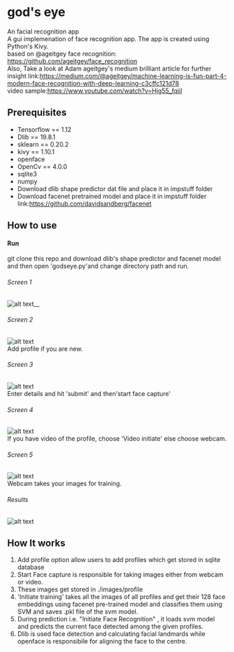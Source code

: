 # god's eye
An facial recognition app<br />
A gui implemenation of face recognition app.
The app is created using Python's Kivy.<br />
based on @ageitgey face recognition:
https://github.com/ageitgey/face_recognition<br />
Also, Take a look at Adam ageitgey's medium brilliant article for further insight link:https://medium.com/@ageitgey/machine-learning-is-fun-part-4-modern-face-recognition-with-deep-learning-c3cffc121d78<br />
video sample:https://www.youtube.com/watch?v=Hjg55_fqiiI

## Prerequisites
- Tensorflow == 1.12
- Dlib == 19.8.1
- sklearn == 0.20.2
- kivy == 1.10.1
- openface
- OpenCv == 4.0.0
- sqlite3
- numpy
- Download dlib shape predictor dat file and place it in impstuff folder
- Download facenet pretrained model and place it in impstuff folder
link:https://github.com/davidsandberg/facenet
## How to use
#### Run
git clone this repo and download dlib's shape predictor and facenet model and then open 'godseye.py'and change directory path and run.
###### Screen 1 
![alt text](https://github.com/pranavjadhav001/godseye/blob/master/readmeimages/image1.png)__

###### Screen 2 
![alt text](https://github.com/pranavjadhav001/godseye/blob/master/readmeimages/image2.png)<br />
Add profile if you are new.

###### Screen 3
![alt text](https://github.com/pranavjadhav001/godseye/blob/master/readmeimages/image3.png)<br />
Enter details and hit 'submit' and then'start face capture'

###### Screen 4
![alt text](https://github.com/pranavjadhav001/godseye/blob/master/readmeimages/image4.png)<br />
If you have video of the profile, choose 'Video initiate' else choose webcam.

###### Screen 5 
![alt text](https://github.com/pranavjadhav001/godseye/blob/master/readmeimages/image5.png)<br />
Webcam takes your images for training.

###### Results
![alt text](https://github.com/pranavjadhav001/godseye/blob/master/readmeimages/results.png)

## How It works
1. Add profile option allow users to add profiles which get stored in sqlite database
2. Start Face capture is responsible for taking images either from webcam or video.
3. These images get stored in ./images/profile 
4. 'Initiate training' takes all the images of all profiles and get their 128 face embeddings using facenet pre-trained model and classifies them using SVM and saves .pkl file of the svm model.
5. During prediction i.e. "Initiate Face Recognition" , it loads svm model and predicts the current face detected among the given profiles.
6. Dlib is used face detection and calculating facial landmards while openface is responsibile for aligning the face to the centre.
